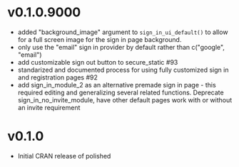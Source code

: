 # v0.1.0.9000

- added "background_image" argument to `sign_in_ui_default()` to allow for a full screen image for the sign in page background. 
- only use the "email" sign in provider by default rather than c("google", "email")
- add customizable sign out button to secure_static #93
- standarized and documented process for using fully customized sign in and registration pages #92
- add sign_in_module_2 as an alternative premade sign in page - this required editing and generalizing several related functions.
Deprecate sign_in_no_invite_module, have other default pages work with or without an invite requirement


# v0.1.0

- Initial CRAN release of polished
